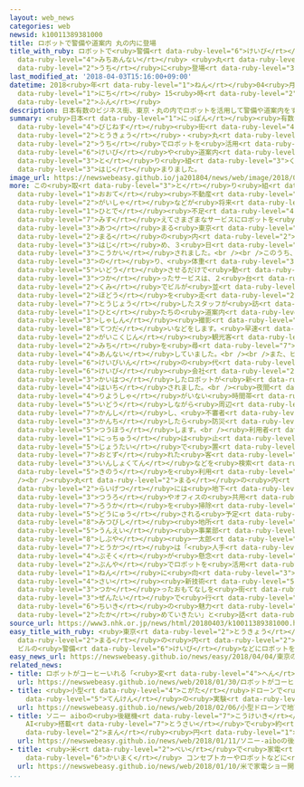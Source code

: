 ```yaml
---
layout: web_news
categories: web
newsid: k10011389381000
title: ロボットで警備や道案内 丸の内に登場
title_with_ruby: ロボットで<ruby>警備<rt data-ruby-level="6">けいび</rt></ruby>や<ruby>道案内<rt
  data-ruby-level="4">みちあんない</rt></ruby> <ruby>丸<rt data-ruby-level="2">まる</rt></ruby>の<ruby>内<rt
  data-ruby-level="2">うち</rt></ruby>に<ruby>登場<rt data-ruby-level="3">とうじょう</rt></ruby>
last_modified_at: '2018-04-03T15:16:00+09:00'
datetime: 2018<ruby>年<rt data-ruby-level="1">ねん</rt></ruby>04<ruby>月<rt data-ruby-level="1">がつ</rt></ruby>03<ruby>日<rt
  data-ruby-level="1">にち</rt></ruby> 15<ruby>時<rt data-ruby-level="2">じ</rt></ruby>16<ruby>分<rt
  data-ruby-level="2">ふん</rt></ruby>
description: 日本有数のビジネス街、東京・丸の内でロボットを活用して警備や道案内をする取り組みが始まりました。
summary: <ruby>日本<rt data-ruby-level="1">にっぽん</rt></ruby><ruby>有数<rt data-ruby-level="3">ゆうすう</rt></ruby>の<ruby>ビジネス<rt
  data-ruby-level="4">びじねす</rt></ruby><ruby>街<rt data-ruby-level="4">がい</rt></ruby>、<ruby>東京<rt
  data-ruby-level="2">とうきょう</rt></ruby>・<ruby>丸<rt data-ruby-level="2">まる</rt></ruby>の<ruby>内<rt
  data-ruby-level="2">うち</rt></ruby>でロボットを<ruby>活用<rt data-ruby-level="2">かつよう</rt></ruby>して<ruby>警備<rt
  data-ruby-level="6">けいび</rt></ruby>や<ruby>道案内<rt data-ruby-level="4">みちあんない</rt></ruby>をする<ruby>取<rt
  data-ruby-level="3">と</rt></ruby>り<ruby>組<rt data-ruby-level="3">く</rt></ruby>みが<ruby>始<rt
  data-ruby-level="3">はじ</rt></ruby>まりました。
image_url: https://newswebeasy.github.io/ja201804/news/web/image/2018/04/03/K10011389381_1804031509_1804031516_01_02.jpg
more: この<ruby>取<rt data-ruby-level="3">と</rt></ruby>り<ruby>組<rt data-ruby-level="3">く</rt></ruby>みは<ruby>大手<rt
  data-ruby-level="1">おおて</rt></ruby><ruby>不動産<rt data-ruby-level="4">ふどうさん</rt></ruby><ruby>会社<rt
  data-ruby-level="2">がいしゃ</rt></ruby>などが<ruby>将来<rt data-ruby-level="6">しょうらい</rt></ruby>の<ruby>人手<rt
  data-ruby-level="1">ひとで</rt></ruby><ruby>不足<rt data-ruby-level="4">ぶそく</rt></ruby>などを<ruby>見据<rt
  data-ruby-level="7">みす</rt></ruby>えてさまざまなサービスにロボットを<ruby>活用<rt data-ruby-level="2">かつよう</rt></ruby>しようとオフィスビルが<ruby>集<rt
  data-ruby-level="3">あつ</rt></ruby>まる<ruby>東京<rt data-ruby-level="2">とうきょう</rt></ruby>・<ruby>丸<rt
  data-ruby-level="2">まる</rt></ruby>の<ruby>内<rt data-ruby-level="2">うち</rt></ruby>で<ruby>始<rt
  data-ruby-level="3">はじ</rt></ruby>め、３<ruby>日<rt data-ruby-level="1">にち</rt></ruby>、メディアに<ruby>公開<rt
  data-ruby-level="3">こうかい</rt></ruby>されました。<br /><br />このうち、<ruby>立<rt data-ruby-level="1">た</rt></ruby>ったまま<ruby>乗<rt
  data-ruby-level="3">の</rt></ruby>り、<ruby>体重<rt data-ruby-level="3">たいじゅう</rt></ruby>を<ruby>移動<rt
  data-ruby-level="5">いどう</rt></ruby>させるだけで<ruby>動<rt data-ruby-level="3">うご</rt></ruby>く「セグウェイ」を<ruby>使<rt
  data-ruby-level="3">つか</rt></ruby>ったサービスは、２<ruby>台<rt data-ruby-level="2">だい</rt></ruby>１<ruby>組<rt
  data-ruby-level="2">くみ</rt></ruby>でビルが<ruby>並<rt data-ruby-level="6">なら</rt></ruby>ぶ<ruby>歩道<rt
  data-ruby-level="2">ほどう</rt></ruby>を<ruby>走<rt data-ruby-level="2">はし</rt></ruby>り、<ruby>搭乗<rt
  data-ruby-level="7">とうじょう</rt></ruby>したスタッフが<ruby>訪<rt data-ruby-level="7">おとず</rt></ruby>れた<ruby>人<rt
  data-ruby-level="1">ひと</rt></ruby>たちの<ruby>道案内<rt data-ruby-level="4">みちあんない</rt></ruby>と<ruby>写真<rt
  data-ruby-level="3">しゃしん</rt></ruby><ruby>撮影<rt data-ruby-level="7">さつえい</rt></ruby>の<ruby>手伝<rt
  data-ruby-level="8">てつだ</rt></ruby>いなどをします。<ruby>早速<rt data-ruby-level="7">さっそく</rt></ruby><ruby>外国人<rt
  data-ruby-level="2">がいこくじん</rt></ruby><ruby>観光客<rt data-ruby-level="4">かんこうきゃく</rt></ruby>などから<ruby>道<rt
  data-ruby-level="2">みち</rt></ruby>を<ruby>尋<rt data-ruby-level="7">たず</rt></ruby>ねられ、<ruby>案内<rt
  data-ruby-level="4">あんない</rt></ruby>していました。<br /><br />また、ビルの<ruby>地下<rt data-ruby-level="2">ちか</rt></ruby>には<ruby>警備員<rt
  data-ruby-level="6">けいびいん</rt></ruby>の<ruby>代<rt data-ruby-level="3">か</rt></ruby>わりに<ruby>警備<rt
  data-ruby-level="6">けいび</rt></ruby><ruby>会社<rt data-ruby-level="2">がいしゃ</rt></ruby>が<ruby>開発<rt
  data-ruby-level="3">かいはつ</rt></ruby>したロボットが<ruby>新<rt data-ruby-level="2">あら</rt></ruby>たに<ruby>配置<rt
  data-ruby-level="4">はいち</rt></ruby>されました。<br /><ruby>夜間<rt data-ruby-level="2">やかん</rt></ruby>などビルの<ruby>利用者<rt
  data-ruby-level="4">りようしゃ</rt></ruby>がいない<ruby>時間帯<rt data-ruby-level="4">じかんたい</rt></ruby>に<ruby>移動<rt
  data-ruby-level="5">いどう</rt></ruby>しながら<ruby>周辺<rt data-ruby-level="4">しゅうへん</rt></ruby>をカメラで<ruby>監視<rt
  data-ruby-level="7">かんし</rt></ruby>し、<ruby>不審者<rt data-ruby-level="7">ふしんしゃ</rt></ruby>を<ruby>感知<rt
  data-ruby-level="3">かんち</rt></ruby>したら<ruby>防災<rt data-ruby-level="5">ぼうさい</rt></ruby>センターに<ruby>通報<rt
  data-ruby-level="5">つうほう</rt></ruby>します。<br /><ruby>利用者<rt data-ruby-level="4">りようしゃ</rt></ruby>がいる<ruby>日中<rt
  data-ruby-level="1">にっちゅう</rt></ruby>は<ruby>止<rt data-ruby-level="2">と</rt></ruby>まった<ruby>状態<rt
  data-ruby-level="5">じょうたい</rt></ruby>で<ruby>置<rt data-ruby-level="4">お</rt></ruby>かれ、ビルを<ruby>訪<rt
  data-ruby-level="7">おとず</rt></ruby>れた<ruby>客<rt data-ruby-level="3">きゃく</rt></ruby>が<ruby>飲食店<rt
  data-ruby-level="3">いんしょくてん</rt></ruby>などを<ruby>検索<rt data-ruby-level="7">けんさく</rt></ruby>する<ruby>機能<rt
  data-ruby-level="5">きのう</rt></ruby>を<ruby>利用<rt data-ruby-level="4">りよう</rt></ruby>できるということです。<br
  /><br /><ruby>丸<rt data-ruby-level="2">まる</rt></ruby>の<ruby>内<rt data-ruby-level="2">うち</rt></ruby>では、<ruby>来月<rt
  data-ruby-level="2">らいげつ</rt></ruby>には<ruby>地下<rt data-ruby-level="2">ちか</rt></ruby>の<ruby>通路<rt
  data-ruby-level="3">つうろ</rt></ruby>やオフィスの<ruby>共用<rt data-ruby-level="4">きょうよう</rt></ruby><ruby>廊下<rt
  data-ruby-level="7">ろうか</rt></ruby>を<ruby>掃除<rt data-ruby-level="7">そうじ</rt></ruby>するロボットも<ruby>導入<rt
  data-ruby-level="5">どうにゅう</rt></ruby>される<ruby>予定<rt data-ruby-level="3">よてい</rt></ruby>で、<ruby>三菱<rt
  data-ruby-level="8">みつびし</rt></ruby><ruby>地所<rt data-ruby-level="3">じしょ</rt></ruby>ビル<ruby>運営<rt
  data-ruby-level="5">うんえい</rt></ruby><ruby>事業部<rt data-ruby-level="3">じぎょうぶ</rt></ruby>の<ruby>渋谷<rt
  data-ruby-level="8">しぶや</rt></ruby><ruby>一太郎<rt data-ruby-level="7">いちたろう</rt></ruby><ruby>統括<rt
  data-ruby-level="7">とうかつ</rt></ruby>は「<ruby>人手<rt data-ruby-level="1">ひとで</rt></ruby><ruby>不足<rt
  data-ruby-level="4">ぶそく</rt></ruby>が<ruby>懸念<rt data-ruby-level="7">けねん</rt></ruby>される<ruby>分野<rt
  data-ruby-level="2">ぶんや</rt></ruby>でロボットを<ruby>活用<rt data-ruby-level="2">かつよう</rt></ruby>するとともに２０２０<ruby>年<rt
  data-ruby-level="1">ねん</rt></ruby>に<ruby>向<rt data-ruby-level="3">む</rt></ruby>けても<ruby>最<rt
  data-ruby-level="4">さい</rt></ruby><ruby>新技術<rt data-ruby-level="5">しんぎじゅつ</rt></ruby>を<ruby>使<rt
  data-ruby-level="3">つか</rt></ruby>ったおもてなしを<ruby>街<rt data-ruby-level="4">まち</rt></ruby><ruby>全体<rt
  data-ruby-level="3">ぜんたい</rt></ruby>で<ruby>行<rt data-ruby-level="2">おこな</rt></ruby>い<ruby>地域<rt
  data-ruby-level="6">ちいき</rt></ruby>の<ruby>魅力<rt data-ruby-level="7">みりょく</rt></ruby>を<ruby>高<rt
  data-ruby-level="2">たか</rt></ruby>めていきたい」と<ruby>話<rt data-ruby-level="2">はな</rt></ruby>しています。
source_url: https://www3.nhk.or.jp/news/html/20180403/k10011389381000.html
easy_title_with_ruby: <ruby>東京<rt data-ruby-level="2">とうきょう</rt></ruby>の<ruby>丸<rt
  data-ruby-level="2">まる</rt></ruby>の<ruby>内<rt data-ruby-level="2">うち</rt></ruby>
  ビルの<ruby>警備<rt data-ruby-level="6">けいび</rt></ruby>などにロボットを<ruby>使<rt data-ruby-level="3">つか</rt></ruby>う
easy_news_url: https://newswebeasy.github.io/news/easy/2018/04/04/東京の丸の内-ビルの警備などにロボットを使う
related_news:
- title: ロボットがコーヒーいれる「<ruby>変<rt data-ruby-level="4">へん</rt></ruby>なカフェ」 オープンへ
  url: https://newswebeasy.github.io/news/web/2018/01/30/ロボットがコーヒーいれる変なカフェ-オープンへ
- title: <ruby>小型<rt data-ruby-level="4">こがた</rt></ruby>ドローンで<ruby>地下<rt data-ruby-level="2">ちか</rt></ruby>のインフラ<ruby>点検<rt
    data-ruby-level="5">てんけん</rt></ruby>の<ruby>実験<rt data-ruby-level="4">じっけん</rt></ruby>
  url: https://newswebeasy.github.io/news/web/2018/02/06/小型ドローンで地下のインフラ点検の実験
- title: ソニー aiboの<ruby>後継機<rt data-ruby-level="7">こうけいき</rt></ruby><ruby>発売<rt data-ruby-level="3">はつばい</rt></ruby>
    AI<ruby>搭載<rt data-ruby-level="7">とうさい</rt></ruby>で<ruby>約<rt data-ruby-level="4">やく</rt></ruby>20<ruby>万<rt
    data-ruby-level="2">まん</rt></ruby><ruby>円<rt data-ruby-level="1">えん</rt></ruby>
  url: https://newswebeasy.github.io/news/web/2018/01/11/ソニー-aiboの後継機発売-AI搭載で約20万円
- title: <ruby>米<rt data-ruby-level="2">べい</rt></ruby>で<ruby>家電<rt data-ruby-level="2">かでん</rt></ruby>ショー<ruby>開幕<rt
    data-ruby-level="6">かいまく</rt></ruby> コンセプトカーやロボットなどに<ruby>注目<rt data-ruby-level="3">ちゅうもく</rt></ruby>
  url: https://newswebeasy.github.io/news/web/2018/01/10/米で家電ショー開幕-コンセプトカーやロボットなどに注目
...
```

